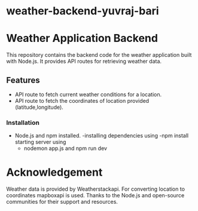 # weather-backend-yuvraj-bari
# Weather Application Backend

This repository contains the backend code for the weather application built with Node.js. It provides API routes for retrieving weather data.

## Features

- API route to fetch current weather conditions for a location.
- API route to fetch the coordinates of location provided (latitude,longitude).

### Installation
- Node.js and npm installed.
  -installing dependencies using
  -npm install
  starting server using
  - nodemon app.js and npm run dev


# Acknowledgement
Weather data is provided by Weatherstackapi.
For converting location to coordinates mapboxapi is used.
Thanks to the Node.js and open-source communities for their support and resources.

    


